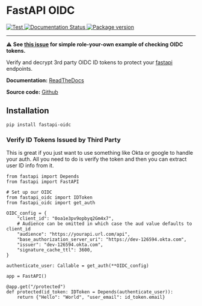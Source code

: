 # FastAPI OIDC

<p align="left">
    <a href="https://github.com/HarryMWinters/fastapi-oidc/actions?query=workflow%3ATest"
       target="_blank">
       <img src="https://github.com/HarryMWinters/fastapi-oidc/workflows/Test/badge.svg"  
            alt="Test">
    </a>
    <a href='https://fastapi-oidc.readthedocs.io/en/latest/?badge=latest'>
        <img src='https://readthedocs.org/projects/fastapi-oidc/badge/?version=latest' alt='Documentation Status' />
    </a>
    <a href="https://pypi.org/project/fastapi-oidc" 
       target="_blank">
       <img src="https://img.shields.io/pypi/v/fastapi-oidc?color=%2334D058&label=pypi%20package" 
            alt="Package version">
    </a>
</p>

---

:warning: **See [this issue](https://github.com/HarryMWinters/fastapi-oidc/issues/1) for simple role-your-own example of checking OIDC tokens.**

Verify and decrypt 3rd party OIDC ID tokens to protect your [fastapi](https://github.com/tiangolo/fastapi) endpoints.

**Documentation:** [ReadTheDocs](https://fastapi-oidc.readthedocs.io/en/latest/)

**Source code:** [Github](https://github.com/HarryMWinters/fastapi-oidc)

## Installation

`pip install fastapi-oidc`

### Verify ID Tokens Issued by Third Party

This is great if you just want to use something like Okta or google to handle
your auth. All you need to do is verify the token and then you can extract user ID info from it.

```python3
from fastapi import Depends
from fastapi import FastAPI

# Set up our OIDC
from fastapi_oidc import IDToken
from fastapi_oidc import get_auth

OIDC_config = {
    "client_id": "0oa1e3pv9opbyq2Gm4x7",
    # Audience can be omitted in which case the aud value defaults to client_id
    "audience": "https://yourapi.url.com/api",
    "base_authorization_server_uri": "https://dev-126594.okta.com",
    "issuer": "dev-126594.okta.com",
    "signature_cache_ttl": 3600,
}

authenticate_user: Callable = get_auth(**OIDC_config)

app = FastAPI()

@app.get("/protected")
def protected(id_token: IDToken = Depends(authenticate_user)):
    return {"Hello": "World", "user_email": id_token.email}
```
